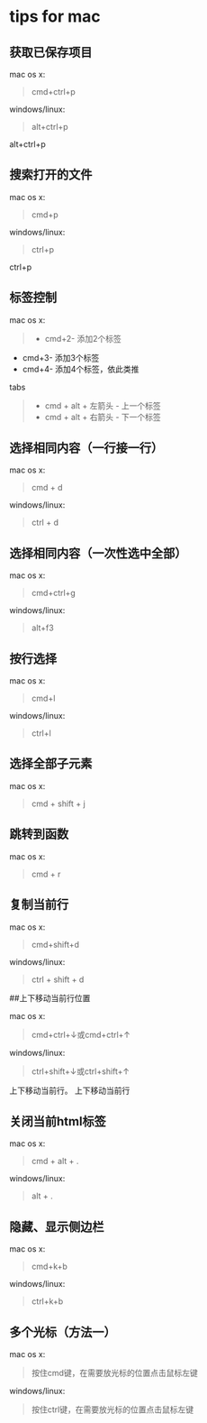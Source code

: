 # tips for mac

## 获取已保存项目

mac os x:

>cmd+ctrl+p

windows/linux:

> alt+ctrl+p

alt+ctrl+p

## 搜索打开的文件

mac os x:

>cmd+p

windows/linux:


> ctrl+p

ctrl+p

## 标签控制

mac os x:

> + cmd+2- 添加2个标签
+ cmd+3- 添加3个标签
+ cmd+4- 添加4个标签，依此类推

tabs

> + cmd + alt + 左箭头 - 上一个标签
> + cmd + alt + 右箭头 - 下一个标签


## 选择相同内容（一行接一行）

mac os x:

> cmd + d

windows/linux:

>ctrl + d


## 选择相同内容（一次性选中全部）

mac os x:

>cmd+ctrl+g

windows/linux:

>alt+f3


## 按行选择

mac os x:

>cmd+l

windows/linux:

>ctrl+l



## 选择全部子元素

mac os x:

>cmd + shift + j


## 跳转到函数

mac os x:

>cmd + r



## 复制当前行

mac os x:

>cmd+shift+d


windows/linux:

> ctrl + shift + d

##上下移动当前行位置

mac os x:

>cmd+ctrl+↓或cmd+ctrl+↑


windows/linux:

>ctrl+shift+↓或ctrl+shift+↑

上下移动当前行。
上下移动当前行

## 关闭当前html标签

mac os x:

>cmd + alt + .

windows/linux:

>alt + .

## 隐藏、显示侧边栏

mac os x:

>cmd+k+b


windows/linux:

>ctrl+k+b


## 多个光标（方法一）

mac os x:

>按住cmd键，在需要放光标的位置点击鼠标左键

windows/linux:

>按住ctrl键，在需要放光标的位置点击鼠标左键
